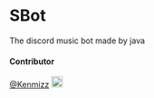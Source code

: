 # SBot
The discord music bot made by java 


#### Contributor

[@Kenmizz]("https://github.com/KenMizz") <img src="https://avatars.githubusercontent.com/u/16635884?v=4" width="20">
